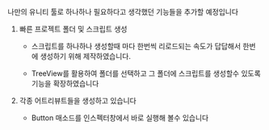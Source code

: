 나만의 유니티 툴로 하나하나 필요하다고 생각했던 기능들을 추가할 예정입니다

1. 빠른 프로젝트 폴더 및 스크립트 생성
   - 스크립트를 하나하나 생성할때 마다 한번씩 리로드되는 속도가 답답해서 한번에 생성하기 위해 제작하였습니다.

   - TreeView를 활용하여 폴더를 선택하고 그 폴더에 스크립트를 생성할수 있도록 기능을 확장하였습니다

2. 각종 어트리뷰트들을 생성하고 있습니다
   - Button 매소드를 인스펙터창에서 바로 실행해 볼수 있습니다
